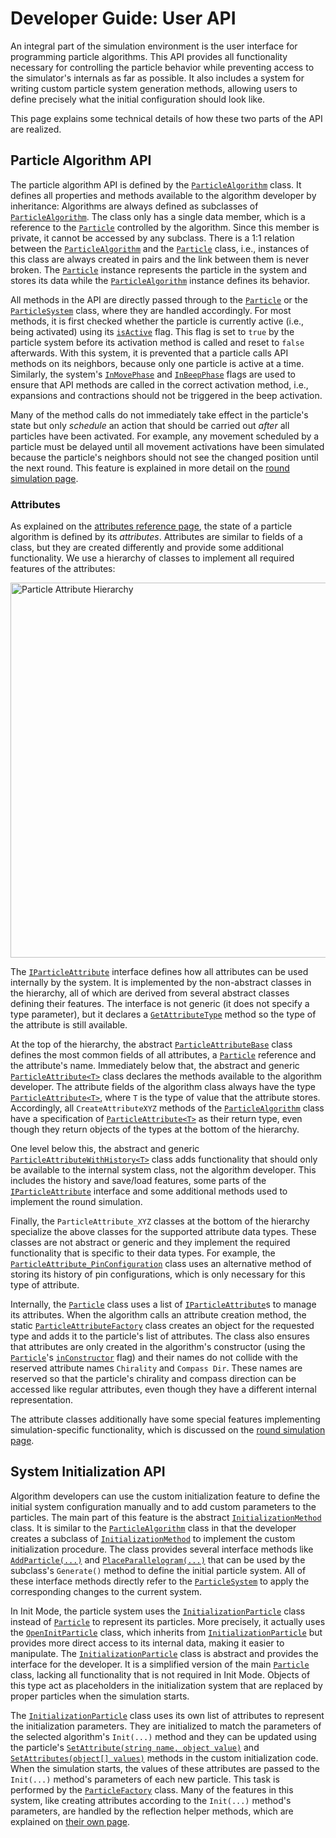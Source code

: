 # Developer Guide: User API

An integral part of the simulation environment is the user interface for programming particle algorithms.
This API provides all functionality necessary for controlling the particle behavior while preventing access to the simulator's internals as far as possible.
It also includes a system for writing custom particle system generation methods, allowing users to define precisely what the initial configuration should look like.

This page explains some technical details of how these two parts of the API are realized.



## Particle Algorithm API

The particle algorithm API is defined by the [`ParticleAlgorithm`][1] class.
It defines all properties and methods available to the algorithm developer by inheritance:
Algorithms are always defined as subclasses of [`ParticleAlgorithm`][1].
The class only has a single data member, which is a reference to the [`Particle`][2] controlled by the algorithm.
Since this member is private, it cannot be accessed by any subclass.
There is a 1:1 relation between the [`ParticleAlgorithm`][1] and the [`Particle`][2] class, i.e., instances of this class are always created in pairs and the link between them is never broken.
The [`Particle`][2] instance represents the particle in the system and stores its data while the [`ParticleAlgorithm`][1] instance defines its behavior.

All methods in the API are directly passed through to the [`Particle`][2] or the [`ParticleSystem`][3] class, where they are handled accordingly.
For most methods, it is first checked whether the particle is currently active (i.e., being activated) using its [`isActive`][4] flag.
This flag is set to `true` by the particle system before its activation method is called and reset to `false` afterwards.
With this system, it is prevented that a particle calls API methods on its neighbors, because only one particle is active at a time.
Similarly, the system's [`InMovePhase`][5] and [`InBeepPhase`][6] flags are used to ensure that API methods are called in the correct activation method, i.e., expansions and contractions should not be triggered in the beep activation.

Many of the method calls do not immediately take effect in the particle's state but only *schedule* an action that should be carried out *after* all particles have been activated.
For example, any movement scheduled by a particle must be delayed until all movement activations have been simulated because the particle's neighbors should not see the changed position until the next round.
This feature is explained in more detail on the [round simulation page](round_sim.md).


### Attributes

As explained on the [attributes reference page](~/model_ref/attrs.md), the state of a particle algorithm is defined by its *attributes*.
Attributes are similar to fields of a class, but they are created differently and provide some additional functionality.
We use a hierarchy of classes to implement all required features of the attributes:

<img src="~/images/particle_attribute_hierarchy.png" alt="Particle Attribute Hierarchy" title="Particle Attribute Hierarchy" width="600"/>

The [`IParticleAttribute`][7] interface defines how all attributes can be used internally by the system.
It is implemented by the non-abstract classes in the hierarchy, all of which are derived from several abstract classes defining their features.
The interface is not generic (it does not specify a type parameter), but it declares a [`GetAttributeType`][8] method so the type of the attribute is still available.

At the top of the hierarchy, the abstract [`ParticleAttributeBase`][9] class defines the most common fields of all attributes, a [`Particle`][2] reference and the attribute's name.
Immediately below that, the abstract and generic [`ParticleAttribute<T>`][10] class declares the methods available to the algorithm developer.
The attribute fields of the algorithm class always have the type [`ParticleAttribute<T>`][10], where `T` is the type of value that the attribute stores.
Accordingly, all `CreateAttributeXYZ` methods of the [`ParticleAlgorithm`][1] class have a specification of [`ParticleAttribute<T>`][10] as their return type, even though they return objects of the types at the bottom of the hierarchy.

One level below this, the abstract and generic [`ParticleAttributeWithHistory<T>`][11] class adds functionality that should only be available to the internal system class, not the algorithm developer.
This includes the history and save/load features, some parts of the [`IParticleAttribute`][7] interface and some additional methods used to implement the round simulation.

Finally, the `ParticleAttribute_XYZ` classes at the bottom of the hierarchy specialize the above classes for the supported attribute data types.
These classes are not abstract or generic and they implement the required functionality that is specific to their data types.
For example, the [`ParticleAttribute_PinConfiguration`][12] class uses an alternative method of storing its history of pin configurations, which is only necessary for this type of attribute.

Internally, the [`Particle`][2] class uses a list of [`IParticleAttribute`][7]s to manage its attributes.
When the algorithm calls an attribute creation method, the static [`ParticleAttributeFactory`][13] class creates an object for the requested type and adds it to the particle's list of attributes.
The class also ensures that attributes are only created in the algorithm's constructor (using the [`Particle`][2]'s [`inConstructor`][14] flag) and their names do not collide with the reserved attribute names `Chirality` and `Compass Dir`.
These names are reserved so that the particle's chirality and compass direction can be accessed like regular attributes, even though they have a different internal representation.

The attribute classes additionally have some special features implementing simulation-specific functionality, which is discussed on the [round simulation page](round_sim.md).



## System Initialization API

Algorithm developers can use the custom initialization feature to define the initial system configuration manually and to add custom parameters to the particles.
The main part of this feature is the abstract [`InitializationMethod`][15] class.
It is similar to the [`ParticleAlgorithm`][1] class in that the developer creates a subclass of [`InitializationMethod`][15] to implement the custom initialization procedure.
The class provides several interface methods like [`AddParticle(...)`][16] and [`PlaceParallelogram(...)`][17] that can be used by the subclass's `Generate()` method to define the initial particle system.
All of these interface methods directly refer to the [`ParticleSystem`][3] to apply the corresponding changes to the current system.

In Init Mode, the particle system uses the [`InitializationParticle`][18] class instead of [`Particle`][2] to represent its particles.
More precisely, it actually uses the [`OpenInitParticle`][19] class, which inherits from [`InitializationParticle`][18] but provides more direct access to its internal data, making it easier to manipulate.
The [`InitializationParticle`][18] class is abstract and provides the interface for the developer.
It is a simplified version of the main [`Particle`][2] class, lacking all functionality that is not required in Init Mode.
Objects of this type act as placeholders in the initialization system that are replaced by proper particles when the simulation starts.

The [`InitializationParticle`][18] class uses its own list of attributes to represent the initialization parameters.
They are initialized to match the parameters of the selected algorithm's `Init(...)` method and they can be updated using the particle's [`SetAttribute(string name, object value)`][20] and [`SetAttributes(object[] values)`][21] methods in the custom initialization code.
When the simulation starts, the values of these attributes are passed to the `Init(...)` method's parameters of each new particle.
This task is performed by the [`ParticleFactory`][22] class.
Many of the features in this system, like creating attributes according to the `Init(...)` method's parameters, are handled by the reflection helper methods, which are explained on [their own page](reflection.md).





[1]: xref:AS2.Sim.ParticleAlgorithm
[2]: xref:AS2.Sim.Particle
[3]: xref:AS2.Sim.ParticleSystem
[4]: xref:AS2.Sim.Particle.isActive
[5]: xref:AS2.Sim.ParticleSystem.InMovePhase*
[6]: xref:AS2.Sim.ParticleSystem.InBeepPhase*
[7]: xref:AS2.Sim.IParticleAttribute
[8]: xref:AS2.Sim.IParticleAttribute.GetAttributeType
[9]: xref:AS2.Sim.ParticleAttributeBase
[10]: xref:AS2.Sim.ParticleAttribute`1
[11]: xref:AS2.Sim.ParticleAttributeWithHistory`1
[12]: xref:AS2.Sim.ParticleAttribute_PinConfiguration
[13]: xref:AS2.Sim.ParticleAttributeFactory
[14]: xref:AS2.Sim.Particle.inConstructor
[15]: xref:AS2.InitializationMethod
[16]: xref:AS2.InitializationMethod.AddParticle(Vector2Int,AS2.Direction,AS2.Initialization.Chirality,AS2.Initialization.Compass)
[17]: xref:AS2.InitializationMethod.PlaceParallelogram(Vector2Int,AS2.Direction,System.Int32,System.Boolean,System.Int32,AS2.Initialization.Chirality,AS2.Initialization.Compass)
[18]: xref:AS2.Sim.InitializationParticle
[19]: xref:AS2.Sim.OpenInitParticle
[20]: xref:AS2.Sim.InitializationParticle.SetAttribute(System.String,System.Object)
[21]: xref:AS2.Sim.InitializationParticle.SetAttributes(System.Object[])
[22]: xref:AS2.Sim.ParticleFactory
